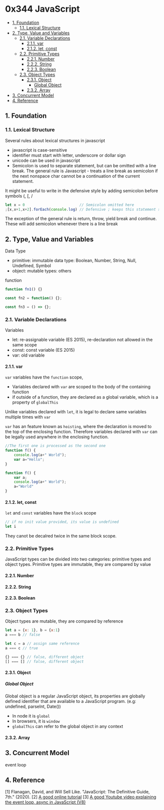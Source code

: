 # 0x344 JavaScript

- [1. Foundation](#1-foundation)
    - [1.1. Lexical Structure](#11-lexical-structure)
- [2. Type, Value and Variables](#2-type-value-and-variables)
    - [2.1. Variable Declarations](#21-variable-declarations)
        - [2.1.1. var](#211-var)
        - [2.1.2. let, const](#212-let-const)
    - [2.2. Primitive Types](#22-primitive-types)
        - [2.2.1. Number](#221-number)
        - [2.2.2. String](#222-string)
        - [2.2.3. Boolean](#223-boolean)
    - [2.3. Object Types](#23-object-types)
        - [2.3.1. Object](#231-object)
            - [Global Object](#global-object)
        - [2.3.2. Array](#232-array)
- [3. Concurrent Model](#3-concurrent-model)
- [4. Reference](#4-reference)

## 1. Foundation
### 1.1. Lexical Structure
Several rules about lexical structures in javascript

- javascript is case-sensitive
- identifier must start with letter, underscore or dollar sign
- unicode can be used in javascript
- Semicolon is used to separate statement, but can be omitted with a line break. The general rule is Javascript - treats a line break as semicolon if the next nonspace char cannot be a continuation of the current statement.

It might be useful to write in the defensive style by adding semicolon before symbols (, [, / 

```js
let x = 0                         // Semicolon omitted here
;[x,x+1,x+2].forEach(console.log) // Defensive ; keeps this statement separate
```

The exception of the general rule is return, throw, yield break and continue. These will add semicolon whenever there is a line break

## 2. Type, Value and Variables
  
Data Type
- primitive: immutable data type: Boolean, Number, String, Null, Undefined, Symbol
- object: mutable types: others
  
function
```js
function fn1() {}

const fn2 = function() {};

const fn3 = () => {};
```

### 2.1. Variable Declarations
Variables
- let: re-assignable variable (ES 2015), re-declaration not allowed in the same scope
- const: const variable (ES 2015)
- var: old variable

#### 2.1.1. var
`var` variables have the `function` scope, 
- Variables declared with `var` are scoped to the body of the containing function
- if outside of a function, they are declared as a global variable, which is a property of `globalThis`

Unlike variables declared with `let`,  it is legal to declare same variables multiple times with `var`

`var` has an feature known as `hoisting`, where the declaration is moved to the top of the enclosing function.
Therefore variables declared with `var` can be legally used anywhere in the enclosing function.

```js
//The first one is processed as the second one
function f() {
    console.log(a+" World");
    var a="Hello";
}

function f() {
    var a;
    console.log(a+" World");
    a="World"
}
```

#### 2.1.2. let, const
`let` and `const` variables have the `block` scope

```js
// if no init value provided, its value is undefined
let i
```

They canot be decalred twice in the same block scope.


### 2.2. Primitive Types
JavaScript types can be divided into two categories: primitive types and object types. Primitive types are immutable, they are compared by value

#### 2.2.1. Number

#### 2.2.2. String

#### 2.2.3. Boolean

### 2.3. Object Types
Object types are mutable, they are compared by reference

```js
let a = {x: 1}, b = {x:1}
a === b // false

let c = a // assign same reference
a === c // true

{} === {} // false, different object
[] === [] // false, different object
```

#### 2.3.1. Object

##### Global Object
Global object is a regular JavaScript object, its properties are globally defined identifier that are available to a JavaScript program. (e.g: undefined, parseInt, Date())

- In node it is `global`
- In browsers, it is `window`
- `globalThis` can refer to the global object in any context

#### 2.3.2. Array

## 3. Concurrent Model
event loop

## 4. Reference
[1] Flanagan, David, and Will Sell Like. "JavaScript: The Definitive Guide, 7th." (2020).
[2] [A good online tutorial](https://javascript.info/)
[3] [A good Youtube video explaining the event loop, async in JavaScript (V8)](https://www.youtube.com/watch?v=8aGhZQkoFbQ&t=198s)
